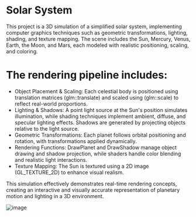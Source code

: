 # Solar System
This project is a 3D simulation of a simplified solar system, implementing computer graphics techniques such as geometric transformations, lighting, shading, and texture mapping. The scene includes the Sun, Mercury, Venus, Earth, the Moon, and Mars, each modeled with realistic positioning, scaling, and coloring.

# The rendering pipeline includes:
- Object Placement & Scaling: Each celestial body is positioned using translation matrices (glm::translate) and scaled using (glm::scale) to reflect real-world proportions.
- Lighting & Shadows: A point light source at the Sun's position simulates illumination, while shading techniques implement ambient, diffuse, and specular lighting effects. Shadows are generated by projecting objects relative to the light source.
- Geometric Transformations: Each planet follows orbital positioning and rotation, with transformations applied dynamically.
- Rendering Functions: DrawPlanet and DrawShadow manage object drawing and shadow projection, while shaders handle color blending and realistic light interactions.
- Texture Mapping: The Sun is textured using a 2D image (GL_TEXTURE_2D) to enhance visual realism.
  
This simulation effectively demonstrates real-time rendering concepts, creating an interactive and visually accurate representation of planetary motion and lighting in a 3D environment.



![image](https://github.com/user-attachments/assets/60a6c695-e3b7-49c5-ab95-0f938af24fb0)

